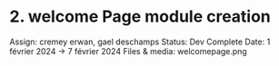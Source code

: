# 2. welcome Page module creation

Assign: cremey erwan, gael deschamps
Status: Dev Complete
Date: 1 février 2024 → 7 février 2024
Files & media: welcomepage.png